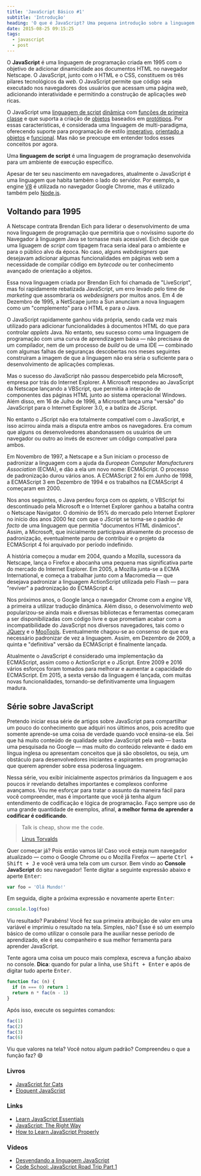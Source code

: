 ```yaml
---
title: 'JavaScript Básico #1'
subtitle: 'Introdução'
heading: 'O que é JavaScript? Uma pequena introdução sobre a linguagem que nasceu na web e para a web.'
date: 2015-08-25 09:15:25
tags:
  - javascript
  - post
---
```


O **JavaScript** é uma linguagem de programação criada em 1995 com o objetivo de adicionar dinamicidade aos documentos HTML no navegador Netscape. O JavaScript, junto com o HTML e o CSS, constituem os três pilares tecnológicos da *web*. O JavaScript permite que código seja executado nos navegadores dos usuários que acessam uma página *web*, adicionando interatividade e permitindo a construção de aplicações *web* ricas.

O JavaScript uma [linguagem de script](https://en.wikipedia.org/wiki/Scripting_language) [dinâmica](https://en.wikipedia.org/wiki/Dynamic_programming_language) com [funções de primeira classe](https://en.wikipedia.org/wiki/First-class_function) e que suporta a criação de [objetos](https://en.wikipedia.org/wiki/Object-oriented_programming) baseados em [protótipos](https://en.wikipedia.org/wiki/Prototype-based_programming). Por essas características, é considerada uma linguagem de multi-paradigma, oferecendo suporte para programação de estilo [imperativo](https://pt.wikipedia.org/wiki/Programa%C3%A7%C3%A3o_imperativa), [orientado a objetos](https://pt.wikipedia.org/wiki/Orienta%C3%A7%C3%A3o_a_objetos) e [funcional](https://pt.wikipedia.org/wiki/Programa%C3%A7%C3%A3o_funcional). Mas não se preocupe em entender todos esses conceitos por agora.

<aside>
  Uma <strong>linguagem de script</strong> é uma linguagem de programação desenvolvida para um ambiente de execução específico.
</aside>

Apesar de ter seu nascimento em navegadores, atualmente o JavaScript é uma linguagem que habita também o lado do servidor. Por exemplo, a engine [V8](https://developers.google.com/v8/) é utilizada no navegador Google Chrome, mas é utilizado também pelo [Node.js](https://nodejs.org/).

## Voltando para 1995

A Netscape contrata Brendan Eich para liderar o desenvolvimento de uma nova linguagem de programação que permitiria que o novíssimo suporte do Navegador à linguagem Java se tornasse mais acessível. Eich decide que uma liguagem de *script* com tipagem fraca seria ideal para o ambiente e para o público alvo da época. No caso, alguns *webdesigners* que desejavam adicionar algumas funcionalidades em páginas web sem a necessidade de compilar código em *bytecode* ou ter conhecimento avançado de orientação a objetos.

Essa nova linguagem criada por Brendan Eich foi chamada de "LiveScript", mas foi rapidamente rebatizada JavaScript, um erro levado pelo time de *marketing* que assombraria os *webdesigners* por muitos anos. Em 4 de Dezembro de 1995, a NetScape junto a Sun anunciam a nova linguagem como um "complemento" para o HTML e para o Java.

O JavaScript rapidamente ganhou vida própria, sendo cada vez mais utilizado para adicionar funcionalidades à documentos HTML do que para controlar *applets* Java. No entanto, seu sucesso como uma linguagem de programação com uma curva de aprendizagem baixa — não precisava de um compilador, nem de um processo de *build* ou de uma IDE — combinado com algumas falhas de seguranças descobertas nos meses seguintes construíram a imagem de que a linguagem não era séria o suficiente para o desenvolvimento de aplicações complexas.

Mas o sucesso do JavaScript não passou despercebido pela Microsoft, empresa por trás do Internet Explorer. A Microsoft respondeu ao JavaScript da Netscape lançando a VBScript, que permitia a interação de componentes das páginas HTML junto ao sistema operacional Windows. Além disso, em 16 de Julho de 1996, a Microsoft lança uma "versão" do JavaScript para o Internet Explorer 3.0, e a batiza de JScript.

No entanto o JScript não era totalmente compatível com o JavaScript, e isso acirrou ainda mais a disputa entre ambos os navegadores. Era comum que alguns os desenvolvedores abandonassem os usuários de um navegador ou outro ao invés de escrever um código compatível para ambos.

Em Novembro de 1997, a Netscape e a Sun iniciam o processo de  padronizar a linguagem com a ajuda da *European Computer Manufacturers Association* (ECMA), e dão a ela um novo nome: ECMAScript. O processo de padronização durou vários anos. A ECMAScript 2 foi em Junho de 1998, a ECMAScript 3 em Dezembro de 1994 e os trabalhos na ECMAScript 4 começaram em 2000.

Nos anos seguintes, o Java perdeu força com os *applets*, o VBScript foi descontinuado pela Microsoft e o Internet Explorer ganhou a batalha contra o Netscape Navigator. O domínio de 95% do mercado pelo Internet Explorer no início dos anos 2000 fez com que o JScript se torna-se o padrão *de facto* de uma linguagem que permitia "documentos HTML dinâmicos". Assim, a Microsoft, que inicialmente participava ativamente do processo de padronização, eventualmente parou de contribuir e o projeto da ECMAScript 4 foi arquivado por período indefinido.

A história começou a mudar em 2004, quando a Mozilla, sucessora da Netscape, lança o Firefox e abocanha uma pequena mas significativa parte do mercado do Internet Explorer. Em 2005, a Mozilla junta-se a ECMA International, e começa a trabalhar junto com a Macromedia — que desejava padronizar a linguagem ActionScript utilizada pelo Flash — para "reviver" a padronização do ECMAScript 4.

Nos próximos anos, o Google lança o navegador Chrome com a *engine* V8, a primeira a utilizar tradução dinâmica. Além disso, o desenvolvimento *web* popularizou-se ainda mais e diversas bibliotecas e ferramentas começaram a ser disponibilizadas com código livre e que prometiam acabar com a incompatibilidade do JavaScript nos diversos navegadores, tais como o [JQuery](https://jquery.com/) e o [MooTools](https://mootools.net/). Eventualmente chagou-se ao consenso de que era necessário padronizar de vez a linguagem. Assim, em Dezembro de 2009, a quinta e "definitiva" versão da ECMAScript é finalmente lançada.

Atualmente o JavaScript é considerado uma implementação da ECMAScript, assim como o ActionScript e o JScript. Entre 2009 e 2016 vários esforços foram tomados para melhorar e aumentar a capacidade do ECMAScript. Em 2015, a sexta versão da linguagem é lançada, com muitas novas funcionalidades, tornando-se definitivamente uma linguagem madura.

## Série sobre JavaScript

Pretendo iniciar essa série de artigos sobre JavaScript para compartilhar um pouco do conhecimento que adquiri nos últimos anos, pois acredito que somente aprende-se uma coisa de verdade quando você ensina-se ela. Sei que há muito conteúdo de qualidade sobre JavaScript pela *web* — basta uma pesquisada no Google — mas muito do conteúdo relevante é dado em língua inglesa ou apresentam conceitos que já são obsoletos, ou seja, um obstáculo para desenvolvedores iniciantes e aspirantes em programação que querem aprender sobre essa poderosa linguagem.

Nessa série, vou exibir inicialmente aspectos primários da linguagem e aos poucos ir revelando detalhes importantes e complexos conforme avançamos. Vou me esforçar para tratar o assunto da maneira fácil para você compreender, mas é importante que você já tenha algum entendimento de codificação e lógica de programação. Faço sempre uso de uma grande quantidade de exemplos, afinal, **a melhor forma de aprender a codificar é codificando**.

<blockquote cite="http://lkml.org/lkml/2000/8/25/132">
  <p>
    Talk is cheap, show me the code.
  </p>
  <footer>
    <a href="http://lkml.org/lkml/2000/8/25/132">Linus Torvalds</a>
  </footer>
</blockquote>

Quer começar já? Pois então vamos lá! Caso você esteja num navegador atualizado — como o Google Chrome ou o Mozilla Firefox — aperte <kbd><kbd class="key">Ctrl</kbd> + <kbd class="key">Shift</kbd> + <kbd class="key">J</kbd></kbd> e você verá uma tela com um cursor. Bem vindo ao **Console JavaScript** do seu navegador! Tente digitar a seguinte expressão abaixo e aperte <kbd>Enter</kbd>:

```js
var foo = 'Olá Mundo!'
```

Em seguida, digite a próxima expressão e novamente aperte <kbd class="key">Enter</kbd>:

```js
console.log(foo)
```

Viu resultado? Parabéns! Você fez sua primeira atribuição de valor em uma variável e imprimiu o resultado na tela. Simples, não? Esse é só um exemplo básico de como utilizar o console para lhe auxiliar nesse período de aprendizado, ele é seu companheiro e sua melhor ferramenta para aprender JavaScript.

Tente agora uma coisa um pouco mais complexa, escreva a função abaixo no console. **Dica**: quando for pular a linha, use <kbd><kbd class="key">Shift</kbd> + <kbd class="key">Enter</kbd></kbd> e após de digitar tudo aperte <kbd class="key">Enter</kbd>.

```js
function fac (n) {
  if (n === 0) return 1
  return n * fac(n - 1)
}
```

Após isso, execute os seguintes comandos:

```js
fac(1)
fac(2)
fac(3)
fac(6)
```

Viu que valores na tela? Você notou algum padrão? Compreendeu o que a função faz? 😄

### Livros

- [JavaScript for Cats](http://jsforcats.com/)
- [Eloquent JavaScript](http://eloquentjavascript.net/)

### Links

- [Learn JavaScript Essentials](https://medium.com/javascript-scene/learn-javascript-b631a4af11f2)
- [JavaScript: The Right Way](http://jstherightway.org/)
- [How to Learn JavaScript Properly](http://javascriptissexy.com/how-to-learn-javascript-properly/)

### Vídeos

- [Desvendando a linguagem JavaScript](https://www.youtube.com/playlist?list=PLQCmSnNFVYnT1-oeDOSBnt164802rkegc)
- [Code School: JavaScript Road Trip Part 1](https://www.codeschool.com/courses/javascript-road-trip-part-1)
